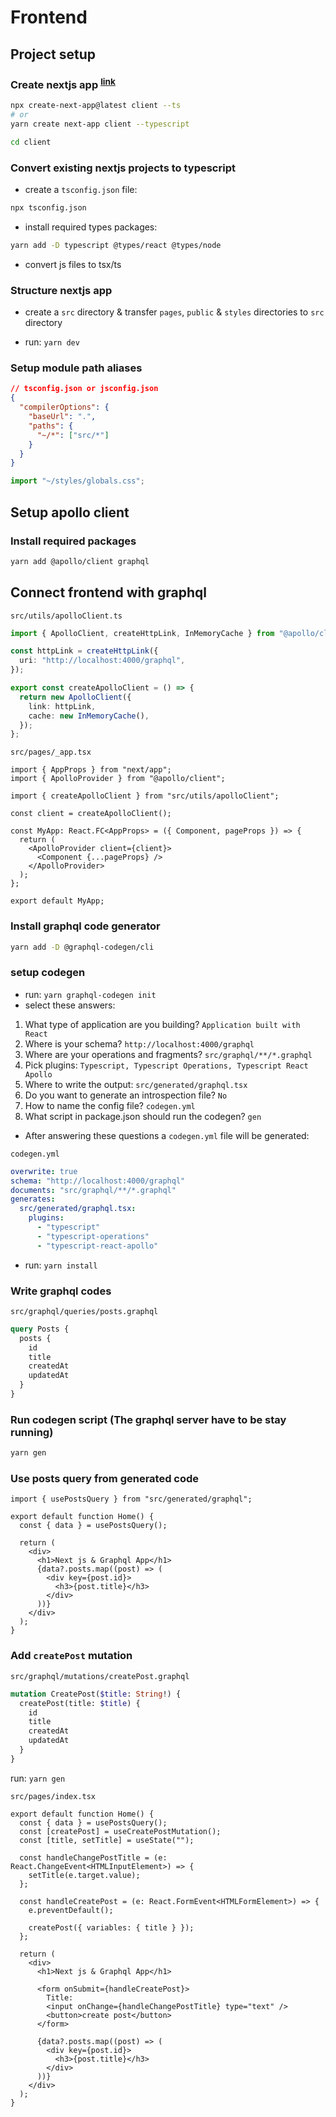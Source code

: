 # Frontend

## Project setup

### Create nextjs app <sup>[link](https://nextjs.org/docs/basic-features/typescript)</sup>

```bash
npx create-next-app@latest client --ts
# or
yarn create next-app client --typescript

cd client
```

### Convert existing nextjs projects to typescript

- create a `tsconfig.json` file:

```bash
npx tsconfig.json
```

- install required types packages:

```bash
yarn add -D typescript @types/react @types/node
```

- convert js files to tsx/ts

### Structure nextjs app

- create a `src` directory & transfer `pages`, `public` & `styles` directories to `src` directory

- run: `yarn dev`

### Setup module path aliases

```json
// tsconfig.json or jsconfig.json
{
  "compilerOptions": {
    "baseUrl": ".",
    "paths": {
      "~/*": ["src/*"]
    }
  }
}
```

```ts
import "~/styles/globals.css";
```

## Setup apollo client

### Install required packages

```bash
yarn add @apollo/client graphql
```

## Connect frontend with graphql

`src/utils/apolloClient.ts`

```ts
import { ApolloClient, createHttpLink, InMemoryCache } from "@apollo/client";

const httpLink = createHttpLink({
  uri: "http://localhost:4000/graphql",
});

export const createApolloClient = () => {
  return new ApolloClient({
    link: httpLink,
    cache: new InMemoryCache(),
  });
};
```

`src/pages/_app.tsx`

```tsx
import { AppProps } from "next/app";
import { ApolloProvider } from "@apollo/client";

import { createApolloClient } from "src/utils/apolloClient";

const client = createApolloClient();

const MyApp: React.FC<AppProps> = ({ Component, pageProps }) => {
  return (
    <ApolloProvider client={client}>
      <Component {...pageProps} />
    </ApolloProvider>
  );
};

export default MyApp;
```

### Install graphql code generator

```bash
yarn add -D @graphql-codegen/cli
```

### setup codegen

- run: `yarn graphql-codegen init`
- select these answers:

1. What type of application are you building? `Application built with React`
2. Where is your schema? `http://localhost:4000/graphql`
3. Where are your operations and fragments? `src/graphql/**/*.graphql`
4. Pick plugins: `Typescript, Typescript Operations, Typescript React Apollo`
5. Where to write the output: `src/generated/graphql.tsx`
6. Do you want to generate an introspection file? `No`
7. How to name the config file? `codegen.yml`
8. What script in package.json should run the codegen? `gen`

- After answering these questions a `codegen.yml` file will be generated:

`codegen.yml`

```yml
overwrite: true
schema: "http://localhost:4000/graphql"
documents: "src/graphql/**/*.graphql"
generates:
  src/generated/graphql.tsx:
    plugins:
      - "typescript"
      - "typescript-operations"
      - "typescript-react-apollo"
```

- run: `yarn install`

### Write graphql codes

`src/graphql/queries/posts.graphql`

```graphql
query Posts {
  posts {
    id
    title
    createdAt
    updatedAt
  }
}
```

### Run codegen script (The graphql server have to be stay running)

```bash
yarn gen
```

### Use posts query from generated code

```tsx
import { usePostsQuery } from "src/generated/graphql";

export default function Home() {
  const { data } = usePostsQuery();

  return (
    <div>
      <h1>Next js & Graphql App</h1>
      {data?.posts.map((post) => (
        <div key={post.id}>
          <h3>{post.title}</h3>
        </div>
      ))}
    </div>
  );
}
```

### Add `createPost` mutation

`src/graphql/mutations/createPost.graphql`

```graphql
mutation CreatePost($title: String!) {
  createPost(title: $title) {
    id
    title
    createdAt
    updatedAt
  }
}
```

run: `yarn gen`

`src/pages/index.tsx`

```tsx
export default function Home() {
  const { data } = usePostsQuery();
  const [createPost] = useCreatePostMutation();
  const [title, setTitle] = useState("");

  const handleChangePostTitle = (e: React.ChangeEvent<HTMLInputElement>) => {
    setTitle(e.target.value);
  };

  const handleCreatePost = (e: React.FormEvent<HTMLFormElement>) => {
    e.preventDefault();

    createPost({ variables: { title } });
  };

  return (
    <div>
      <h1>Next js & Graphql App</h1>

      <form onSubmit={handleCreatePost}>
        Title:
        <input onChange={handleChangePostTitle} type="text" />
        <button>create post</button>
      </form>

      {data?.posts.map((post) => (
        <div key={post.id}>
          <h3>{post.title}</h3>
        </div>
      ))}
    </div>
  );
}
```
